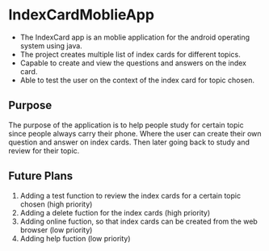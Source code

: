 # IndexCardMoblieApp
- The IndexCard app is an moblie application for the android operating system using java. 
- The project creates multiple list of index cards for different topics. 
- Capable to create and view the questions and answers on the index card.
- Able to test the user on the context of the index card for topic chosen.

## Purpose
The purpose of the application is to help people study for certain topic since people always carry their phone. Where the user can create their own question and answer on index cards. Then later going back to study and review for their topic.

## Future Plans
1. Adding a test function to review the index cards for a certain topic chosen (high priority)
2. Adding a delete fuction for the index cards (high priority)
3. Adding online fuction, so that index cards can be created from the web browser (low priority)
4. Adding help fuction (low priority)

